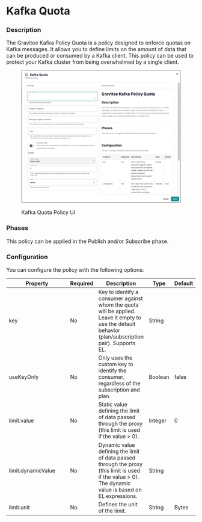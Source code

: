 # Kafka Quota

### Description <a href="#user-content-description" id="user-content-description"></a>

The Gravitee Kafka Policy Quota is a policy designed to enforce quotas on Kafka messages. It allows you to define limits on the amount of data that can be produced or consumed by a Kafka client. This policy can be used to protect your Kafka cluster from being overwhelmed by a single client.

<figure><img src="../../.gitbook/assets/image (155).png" alt=""><figcaption><p>Kafka Quota Policy UI</p></figcaption></figure>

### Phases <a href="#user-content-phases" id="user-content-phases"></a>

This policy can be applied in the Publish and/or Subscribe phase.

### Configuration <a href="#user-content-configuration" id="user-content-configuration"></a>

You can configure the policy with the following options:

<table><thead><tr><th width="231">Property</th><th>Required</th><th>Description</th><th>Type</th><th>Default</th></tr></thead><tbody><tr><td>key</td><td>No</td><td>Key to identify a consumer against whom the quota will be applied. Leave it empty to use the default behavior (plan/subscription pair). Supports EL.</td><td>String</td><td></td></tr><tr><td>useKeyOnly</td><td>No</td><td>Only uses the custom key to identify the consumer, regardless of the subscription and plan.</td><td>Boolean</td><td>false</td></tr><tr><td>limit.value</td><td>No</td><td>Static value defining the limit of data passed through the proxy (this limit is used if the value > 0).</td><td>Integer</td><td>0</td></tr><tr><td>limit.dynamicValue</td><td>No</td><td>Dynamic value defining the limit of data passed through the proxy (this limit is used if the value > 0). The dynamic value is based on EL expressions.</td><td>String</td><td></td></tr><tr><td>limit.unit</td><td>No</td><td>Defines the unit of the limit.</td><td>String</td><td>Bytes</td></tr></tbody></table>
